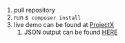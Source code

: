 1. pull repository
2. run `$ composer install`
3. live demo can be found at [ProjectX](https://projectx.loksik.dev/)
   1. JSON output can be found [HERE](https://projectx.loksik.dev/json/)

